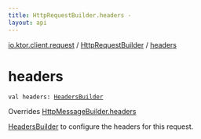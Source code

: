 ```yaml
---
title: HttpRequestBuilder.headers - 
layout: api
---
```


<div class='api-docs-breadcrumbs'><a href="../index.html">io.ktor.client.request</a> / <a href="index.html">HttpRequestBuilder</a> / <a href="./headers.html">headers</a></div>

# headers

<div class="signature"><code><span class="keyword">val </span><span class="identifier">headers</span><span class="symbol">: </span><a href="../../io.ktor.http/-headers-builder/index.html"><span class="identifier">HeadersBuilder</span></a></code></div>

Overrides <a href="../../io.ktor.http/-http-message-builder/headers.html">HttpMessageBuilder.headers</a>

<a href="../../io.ktor.http/-headers-builder/index.html">HeadersBuilder</a> to configure the headers for this request.

